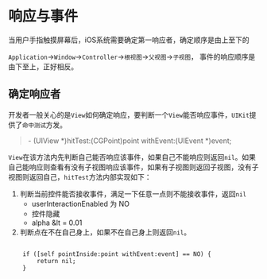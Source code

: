 # 响应与事件

当用户手指触摸屏幕后，iOS系统需要确定第一响应者，确定顺序是由上至下的

`Application`->`Window`->`Controller`->`根视图`->`父视图`->`子视图`，
事件的响应顺序是由下至上，正好相反。

## 确定响应者

开发者一般关心的是`View`如何确定响应，要判断一个`View`能否响应事件，`UIKit`提供了`命中测试`方发。

> \- (UIView *)hitTest:(CGPoint)point withEvent:(UIEvent *)event;

`View`在该方法内先判断自己能否响应该事件，如果自己不能响应则返回`nil`。如果自己能响应则查看有没有子视图响应该事件，如果有子视图则返回子视图，没有子视图则返回自己，`hitTest`方法内部实现如下：

1. 判断当前控件能否接收事件，满足一下任意一点则不能接收事件，返回`nil`
    - userInteractionEnabled 为 NO
    - 控件隐藏
    - alpha &lt = 0.01
2. 判断点在不在自己身上，如果不在自己身上则返回`nil`。

```objc

    if ([self pointInside:point withEvent:event] == NO) {
        return nil;
    }
    
```